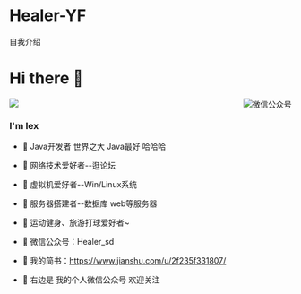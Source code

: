 # Healer-YF
自我介绍
<!--
**lexsaints/lexsaints** is a ✨ _special_ ✨ repository because its `README.md` (this file) appears on your GitHub profile.
-->
# Hi there 👋
<img align="right" alt="微信公众号" src="https://sm.ms/image/vRpJ4VuWLO6PFqr">
<a href="https://sm.ms/image/vRpJ4VuWLO6PFqr" target="_blank"><img src="https://i.loli.net/2021/01/07/vRpJ4VuWLO6PFqr.jpg" ></a>
 
### I'm lex
- 🌱 Java开发者 世界之大 Java最好 哈哈哈 
- 🌱 网络技术爱好者--逛论坛 
- 🌱 虚拟机爱好者--Win/Linux系统 
- 🌱 服务器搭建者--数据库 web等服务器 
- 🌱 运动健身、旅游打球爱好者~
- 🌱 微信公众号：Healer_sd
 
- 💬 我的简书：https://www.jianshu.com/u/2f235f331807/
- 💬 右边是 我的个人微信公众号 欢迎关注
